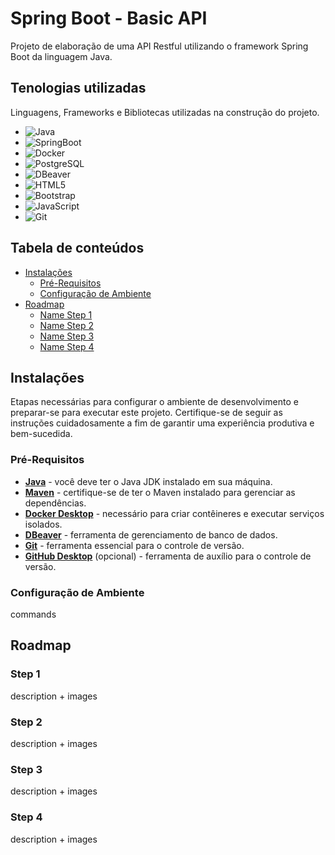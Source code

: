 
# Spring Boot - Basic API

Projeto de elaboração de uma API Restful utilizando o framework Spring Boot da linguagem Java.



## Tenologias utilizadas
Linguagens, Frameworks e Bibliotecas utilizadas na construção do projeto.

* ![Java](https://img.shields.io/badge/Java-ED8B00?style=for-the-badge&logo=openjdk&logoColor=white)
* ![SpringBoot](https://img.shields.io/badge/SpringBoot-6DB33F?style=flat-square&logo=Spring&logoColor=white)
* ![Docker](https://img.shields.io/badge/Docker-0db7ed?style=for-the-badge&logo=docker&logoColor=white)
* ![PostgreSQL](https://img.shields.io/badge/PostgreSQL-4169E1?style=for-the-badge&logo=postgresql&logoColor=white)
* ![DBeaver](https://img.shields.io/badge/DBeaver-1F365F?style=for-the-badge&logo=dbeaver&logoColor=white)
* ![HTML5](https://img.shields.io/badge/HTML5-E34F26?style=flat-square&logo=HTML5&logoColor=white)
* ![Bootstrap](https://img.shields.io/badge/Bootstrap-563D7C?style=for-the-badge&logo=bootstrap&logoColor=white)
* ![JavaScript](https://img.shields.io/badge/JavaScript-F7DF1E?style=for-the-badge&logo=javascript&logoColor=black)
* ![Git](https://img.shields.io/badge/Git-F05032?style=for-the-badge&logo=git&logoColor=white)

## Tabela de conteúdos

* [Instalações](#instalacoes)
  * [Pré-Requisitos](#pre-requisitos)
  * [Configuração de Ambiente](#configuracao-de-ambiente)
* [Roadmap](#roadmap)
  * [Name Step 1](#step1)
  * [Name Step 2](#step2)
  * [Name Step 3](#step3)
  * [Name Step 4](#step4)


## Instalações

Etapas necessárias para configurar o ambiente de desenvolvimento e preparar-se para executar este projeto. Certifique-se de seguir as instruções cuidadosamente a fim de garantir uma experiência produtiva e bem-sucedida.

 ### Pré-Requisitos
 - **[Java](https://www.oracle.com/br/java/technologies/downloads/#jdk21-windows)** - você deve ter o Java JDK instalado em sua máquina.
 - **[Maven](https://maven.apache.org/)** - certifique-se de ter o Maven instalado para gerenciar as dependências.
- **[Docker Desktop](https://www.docker.com/products/docker-desktop/)** - necessário para criar contêineres e executar serviços isolados.
- **[DBeaver](https://dbeaver.io/download/)** - ferramenta de gerenciamento de banco de dados.
- **[Git](https://git-scm.com/downloads)** - ferramenta essencial para o controle de versão.
- **[GitHub Desktop](https://desktop.github.com/)** (opcional) - ferramenta de auxílio para o controle de versão.

 ### Configuração de Ambiente
 commands
## Roadmap
 ### Step 1
 description + images

 ### Step 2
 description + images

 ### Step 3
 description + images

 ### Step 4
 description + images


